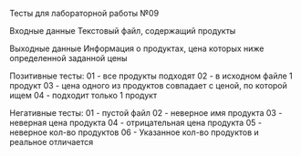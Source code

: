Тесты для лабораторной работы №09

Входные данные
Текстовый файл, содержащий продукты

Выходные данные
Информация о продуктах, цена которых ниже
определенной заданной цены

Позитивные тесты:
01 - все продукты подходят
02 - в исходном файле 1 продукт
03 - цена одного из продуктов совпадает с ценой, по которой ищем
04 - подходит только 1 продукт

Негативные тесты:
01 - пустой файл
02 - неверное имя продукта
03 - неверная цена продукта
04 - отрицательная цена продукта
05 - неверное кол-во продуктов
06 - Указанное кол-во продуктов и реальное отличается